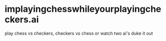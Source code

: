 # implayingchesswhileyourplayingcheckers.ai
play chess vs checkers, checkers vs chess or watch two ai's duke it out
